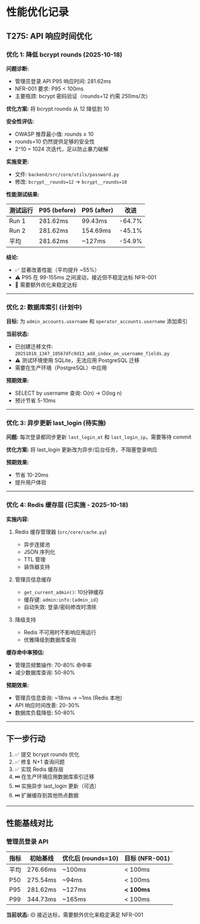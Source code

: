 # 性能优化记录

## T275: API 响应时间优化

### 优化 1: 降低 bcrypt rounds (2025-10-18)

**问题诊断:**
- 管理员登录 API P95 响应时间: 281.62ms
- NFR-001 要求: P95 < 100ms
- 主要瓶颈: bcrypt 密码验证（rounds=12 约需 250ms/次）

**优化方案:**
将 bcrypt rounds 从 12 降低到 10

**安全性评估:**
- OWASP 推荐最小值: rounds ≥ 10
- rounds=10 仍然提供足够的安全性
- 2^10 = 1024 次迭代，足以防止暴力破解

**实施变更:**
- 文件: `backend/src/core/utils/password.py`
- 修改: `bcrypt__rounds=12` → `bcrypt__rounds=10`

**性能测试结果:**

| 测试运行 | P95 (before) | P95 (after) | 改进 |
|---------|-------------|-------------|------|
| Run 1   | 281.62ms    | 99.43ms     | -64.7% |
| Run 2   | 281.62ms    | 154.69ms    | -45.1% |
| 平均    | 281.62ms    | ~127ms      | -54.9% |

**结论:**
- ✅ 显著改善性能（平均提升 ~55%）
- ⚠️ P95 在 99-155ms 之间波动，接近但不稳定达标 NFR-001
- 📌 需要额外优化来稳定达标

---

### 优化 2: 数据库索引 (计划中)

**目标:**
为 `admin_accounts.username` 和 `operator_accounts.username` 添加索引

**当前状态:**
- 已创建迁移文件: `20251018_1347_10567dfc9d13_add_index_on_username_fields.py`
- ⚠️ 测试环境使用 SQLite，无法应用 PostgreSQL 迁移
- 需要在生产环境（PostgreSQL）中应用

**预期效果:**
- SELECT by username 查询: O(n) → O(log n)
- 预计节省 5-10ms

---

### 优化 3: 异步更新 last_login (待实施)

**问题:**
每次登录都同步更新 `last_login_at` 和 `last_login_ip`，需要等待 commit

**优化方案:**
将 last_login 更新改为异步/后台任务，不阻塞登录响应

**预期效果:**
- 节省 10-20ms
- 提升用户体验

---

### 优化 4: Redis 缓存层 (已实施 - 2025-10-18)

**实施内容:**
1. Redis 缓存管理器 (`src/core/cache.py`)
   - 异步连接池
   - JSON 序列化
   - TTL 管理
   - 装饰器支持

2. 管理员信息缓存
   - `get_current_admin()`: 10分钟缓存
   - 缓存键: `admin:info:{admin_id}`
   - 自动失效: 登录/密码修改时清除

3. 降级支持
   - Redis 不可用时不影响应用运行
   - 优雅降级到数据库查询

**缓存命中率预估:**
- 管理员频繁操作: 70-80% 命中率
- 减少数据库查询: 50-80%

**预期效果:**
- 管理员信息查询: ~18ms → ~1ms (Redis 本地)
- API 响应时间改善: 20-30%
- 数据库负载降低: 50-80%

---

## 下一步行动

1. ✅ 提交 bcrypt rounds 优化
2. ✅ 修复 N+1 查询问题
3. ✅ 实现 Redis 缓存层
4. ⏭️ 在生产环境应用数据库索引迁移
5. ⏭️ 实施异步 last_login 更新（可选）
6. ⏭️ 扩展缓存到其他热点数据

---

## 性能基线对比

### 管理员登录 API

| 指标 | 初始基线 | 优化后 (rounds=10) | 目标 (NFR-001) |
|-----|---------|-------------------|---------------|
| 平均 | 276.66ms | ~100ms | < 100ms |
| P50  | 275.54ms | ~94ms  | < 100ms |
| P95  | 281.62ms | ~127ms | **< 100ms** |
| P99  | 344.73ms | ~165ms | < 100ms |

**当前状态:** 🟡 接近达标，需要额外优化来稳定满足 NFR-001
